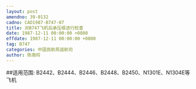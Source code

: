 ```yaml
---
layout: post
amendno: 39-0132
cadno: CAD1987-B747-07
title: 对B747飞机后承压框进行检查
date: 1987-12-11 00:00:00 +0800
effdate: 1987-12-11 00:00:00 +0800
tag: B747
categories: 中国民航局适航司
author: 陈南玲
---
```


##适用范围:
B2442、B2444、B2446、B2448、B2450、N1301E、N1304E等飞机

